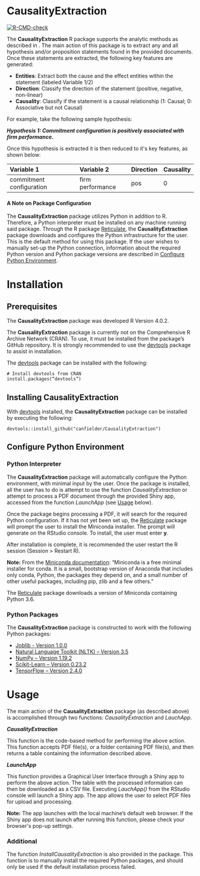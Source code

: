 # CausalityExtraction

  <!-- badges: start -->
  [![R-CMD-check](https://github.com/canfielder/CausalityExtraction/workflows/R-CMD-check/badge.svg)](https://github.com/canfielder/CausalityExtraction/actions)
  <!-- badges: end -->

The **CausalityExtraction** R package supports the analytic methods as described in <insert academic paper>. The main action of this package is to extract any and all hypothesis and/or proposition statements found in the provided documents. Once these statements are extracted, the following key features are generated:
  
  * **Entities**: Extract both the cause and the effect entities within the statement (labeled Variable 1/2)
  * **Direction**: Classify the direction of the statement (positive, negative, non-linear)
  * **Causality**: Classify if the statement is a causal relationship (1: Causal; 0: Associative but not Causal)
  
For example, take the following sample hypothesis:
  
_**Hypothesis 1: Commitment configuration is positively associated with firm performance.**_

Once this hypothesis is extracted it is then reduced to it's key features, as shown below:

| Variable 1 | Variable 2 | Direction | Causality |
| :--- | :--- | :--- | :--- |
| commitment configuration | firm performance | pos | 0 |

#### A Note on Package Configuration
The **CausalityExtraction** package utilizes Python in addition to R. Therefore, a Python interpreter must be installed on any machine running said package. Through the R package [Reticulate](https://rstudio.github.io/reticulate/), the **CausalityExtraction** package downloads and configures the Python infrastructure for the user. This is the default method for using this package. If the user wishes to manually set-up the Python connection, information about the required Python version and Python package versions are described in [Configure Python Environment](#configure-python-environment).
  
# Installation
## Prerequisites
The **CausalityExtraction** package was developed R Version 4.0.2.

The **CausalityExtraction** package is currently not on the Comprehensive R Archive Network (CRAN). To use, it must be installed from the package’s GitHub repository. It is strongly recommended to use the [devtools](https://www.rdocumentation.org/packages/devtools) package to assist in installation. 

The [devtools](https://www.rdocumentation.org/packages/devtools) package can be installed with the following:

```
# Install devtools from CRAN
install.packages(“devtools”)
```

## Installing CausalityExtraction
With [devtools](https://www.rdocumentation.org/packages/devtools) installed, the **CausalityExtraction** package can be installed by executing the following:

```
devtools::install_github("canfielder/CausalityExtraction")
```

## Configure Python Environment
### Python Interpreter
The **CausalityExtraction** package will automatically configure the Python environment, with minimal input by the user. Once the package is installed, all the user has to do is attempt to use the function *CausalityExtraction* or attempt to process a PDF document through the provided Shiny app, accessed from the function *LaunchApp* (see [Usage](#usage) below).

Once the package begins processing a PDF, it will search for the required Python configuration. If it has not yet been set up, the [Reticulate](https://rstudio.github.io/reticulate/) package will prompt the user to install the Miniconda installer. The prompt will generate on the RStudio console. To install, the user must enter **y**.

After installation is complete, it is recommended the user restart the R session (Session > Restart R).

**Note:** From the [Miniconda documentation](https://docs.conda.io/en/latest/miniconda.html): “Miniconda is a free minimal installer for conda. It is a small, bootstrap version of Anaconda that includes only conda, Python, the packages they depend on, and a small number of other useful packages, including pip, zlib and a few others.”

The [Reticulate](https://rstudio.github.io/reticulate/) package downloads a version of Miniconda containing Python 3.6.

### Python Packages
The **CausalityExtraction** package is constructed to work with the following Python packages:

* [Joblib - Version 1.0.0](https://pypi.org/project/joblib/1.0.0/)
* [Natural Language Toolkit (NLTK) – Version 3.5](https://pypi.org/project/nltk/3.5/)
* [NumPy – Version 1.19.2](https://pypi.org/project/numpy/1.19.2/)
* [Scikit-Learn – Version 0.23.2](https://pypi.org/project/scikit-learn/0.23.2/)
* [TensorFlow – Version 2.4.0](https://pypi.org/project/tensorflow/2.4.0/)

# Usage
The main action of the **CausalityExtraction** package (as described above) is accomplished through two functions: *CausalityExtraction* and *LauchApp*.

_**CausalityExtraction**_

This function is the code-based method for performing the above action. This function accepts PDF file(s), or a folder containing PDF file(s), and then returns a table containing the information described above. 

_**LaunchApp**_

This function provides a Graphical User Interface through a Shiny app to perform the above action. The table with the processed information can then be downloaded as a CSV file. Executing *LauchApp()* from the RStudio console will launch a Shiny app. The app allows the user to select PDF files for upload and processing. 

**Note:** The app launches with the local machine’s default web browser. If the Shiny app does not launch after running this function, please check your browser's pop-up settings.

### Additional
The function *InstallCausalityExtraction* is also provided in the package. This function is to manually install the required Python packages, and should only be used if the default installation process failed. 
